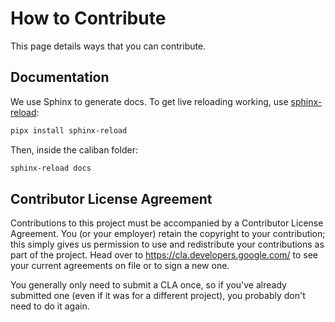 # How to Contribute

This page details ways that you can contribute.

## Documentation

We use Sphinx to generate docs. To get live reloading working, use
[sphinx-reload](https://pypi.org/project/sphinx-reload/):

```bash
pipx install sphinx-reload
```

Then, inside the caliban folder:

```bash
sphinx-reload docs
```


## Contributor License Agreement

Contributions to this project must be accompanied by a Contributor License
Agreement. You (or your employer) retain the copyright to your contribution;
this simply gives us permission to use and redistribute your contributions as
part of the project. Head over to <https://cla.developers.google.com/> to see
your current agreements on file or to sign a new one.

You generally only need to submit a CLA once, so if you've already submitted one
(even if it was for a different project), you probably don't need to do it
again.
